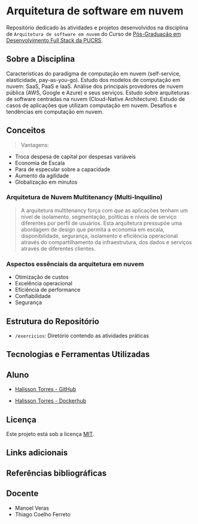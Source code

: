 # Arquitetura de software em nuvem

Repositório dedicado às atividades e projetos desenvolvidos na disciplina de `Arquitetura de software em nuvem` do Curso de [Pós-Graduação em Desenvolvimento Full Stack da PUCRS](https://online.pucrs.br/pos-graduacao/desenvolvimento-full-stack).

## Sobre a Disciplina

Características do paradigma de computação em nuvem (self-service, elasticidade, pay-as-you-go).
Estudo dos modelos de computação em nuvem: SaaS, PaaS e IaaS. Análise dos principais provedores de nuvem pública (AWS, Google e Azure) e seus serviços.
Estudo sobre arquiteturas de software centradas na nuvem (Cloud-Native Architecture).
Estudo de casos de aplicações que utilizam computação em nuvem. Desafios e tendências em computação em nuvem.

## Conceitos

> Vantagens:

- Troca despesa de capital por despesas variáveis
- Economia de Escala
- Para de especular sobre a capacidade
- Aumento da agilidade
- Globalização em minutos


### Arquitetura de Nuvem Multitenancy (Multi-Inquilino)

> A arquitetura multitenancy força com que as
aplicações tenham um nível de isolamento, segmentação, políticas e níveis de serviço diferentes por perfil de usuários. Esta arquitetura
pressupõe uma abordagem de design que permita a economia em escala, disponibilidade, segurança, isolamento e eficiência operacional através do compartilhamento da infraestrutura, dos dados e serviços através de diferentes clientes.

### Aspectos essênciais da arquitetura em nuvem

- Otimização de custos
- Excelência operacional
- Eficiência de performance
- Confiabilidade
- Segurança


## Estrutura do Repositório

- `/exercicios`: Diretório contendo as atividades práticas


## Tecnologias e Ferramentas Utilizadas


## Aluno

- [Halisson Torres - GitHub](https://github.com/halissontorres)

- [Halisson Torres - Dockerhub](https://hub.docker.com/repository/docker/halissontorres/pos-graduacao-puc-rs/general)

## Licença

Este projeto está sob a licença [MIT](../LICENSE).

## Links adicionais


## Referências bibliográficas


## Docente

- Manoel Veras
- Thiago Coelho Ferreto


